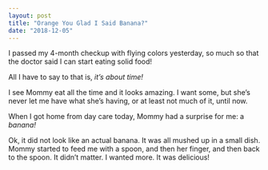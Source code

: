 ```yaml
---
layout: post
title: "Orange You Glad I Said Banana?"
date: "2018-12-05"
---
```


I passed my 4-month checkup with flying colors yesterday, so much so that the doctor said I can start eating solid food!

All I have to say to that is, *it’s about time!*

I see Mommy eat all the time and it looks amazing. I want some, but she’s never let me have what she’s having, or at least not much of it, until now.

When I got home from day care today, Mommy had a surprise for me: a *banana!*

Ok, it did not look like an actual banana. It was all mushed up in a small dish. Mommy started to feed me with a spoon, and then her finger, and then back to the spoon. It didn’t matter. I wanted more. It was delicious!
